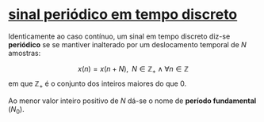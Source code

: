 # [sinal periódico em tempo discreto](pub/ss-exp/conc/sinal%20periódico%20em%20tempo%20discreto.md)

Identicamente ao caso contínuo, um sinal em tempo discreto diz-se
**periódico** se se mantiver inalterado por um deslocamento
temporal de $N$ amostras:

$$x(n) = x(n+N) , \;\; N \in \mathbb{Z_+} \land \forall n \in \mathbb{Z}$$
em que $\mathbb{Z_+}$ é o conjunto dos inteiros maiores do que $0$.

Ao menor valor inteiro positivo de $N$ dá-se o nome de **período fundamental** ($N_0$).
